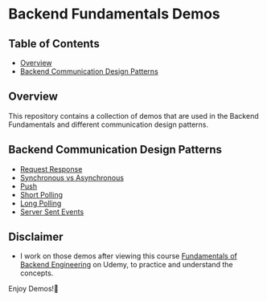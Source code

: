 # Backend Fundamentals Demos

## Table of Contents

- [Overview](#overview)
- [Backend Communication Design Patterns](#backend-communication-design-patterns)

## Overview

This repository contains a collection of demos that are used in the Backend Fundamentals and different communication design patterns.

## Backend Communication Design Patterns

- [Request Response](./request-response)
- [Synchronous vs Asynchronous](./communication-patterns//synchronous-vs-asynchronous/)
- [Push](./communication-patterns/push)
- [Short Polling](./communication-patterns/short-polling/)
- [Long Polling](./communication-patterns/long-polling/)
- [Server Sent Events](./communication-patterns/server-sent-events/)

## Disclaimer

- I work on those demos after viewing this course [Fundamentals of Backend Engineering](https://www.udemy.com/course/fundamentals-of-backend-communications-and-protocols) on Udemy, to practice and understand the concepts.

Enjoy Demos!🎉
